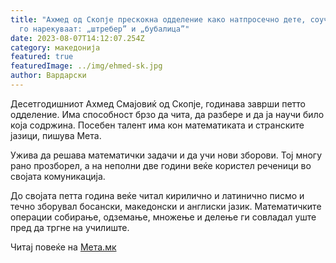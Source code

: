 ```yaml
---
title: "Ахмед од Скопје прескокна одделение како натпросечно дете, соучениците
  го нарекуваат: „штребер” и „бубалица”"
date: 2023-08-07T14:12:07.254Z
category: македонија
featured: true
featuredImage: ../img/ehmed-sk.jpg
author: Вардарски
---
```

<!--StartFragment-->

Десетгодишниот Ахмед Смајовиќ од Скопје, годинава заврши петто одделение. Има способност брзо да чита, да разбере и да ја научи било која содржина. Посебен талент има кон математиката и странските јазици, пишува Мета.

Ужива да решава математички задачи и да учи нови зборови. Тој многу рано прозборел, а на неполни две години веќе користел реченици во својата комуникација.

До својата петта година веќе читал кирилично и латинично писмо и течно зборувал босански, македонски и англиски јазик. Математичките операции собирање, одземање, множење и делење ги совладал уште пред да тргне на училиште.

Читај повеќе на [Мета.мк](https://meta.mk/ahmed-preskoknal-oddelenie-kako-natprosechen-no-kje-se-pretopi-vo-prosechnosta-oti-nema-programi-za-talentirani-uchenici/)

<!--EndFragment-->
